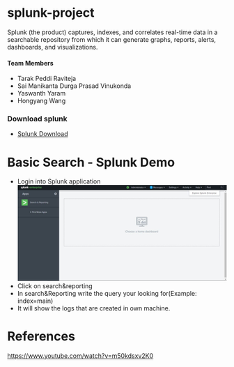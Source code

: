 # splunk-project
Splunk (the product) captures, indexes, and correlates real-time data in a searchable repository from which it can generate graphs, reports, alerts, dashboards, and visualizations.
 ####  Team Members
 * Tarak Peddi Raviteja  
 * Sai Manikanta Durga Prasad Vinukonda
 * Yaswanth Yaram  
 * Hongyang Wang   

### Download splunk
- [Splunk Download](https://www.splunk.com/en_us/download.html)

# Basic Search - Splunk Demo
 * Login into Splunk application 
![screenshot](https://github.com/VSMDURGAPRASAD/splunk-project/blob/master/1.JPG)   
* Click on search&reporting
* In search&Reporting write the query your looking for(Example: index=main)
* It will show the logs that are created in own machine.
# References

https://www.youtube.com/watch?v=m50kdsxv2K0


